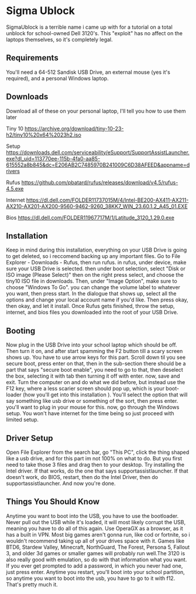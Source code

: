 # Sigma Ublock
SigmaUblock is a terrible name i came up with for a tutorial on a total unblock for school-owned Dell 3120's. This "exploit" has no affect on the laptops themselves, so it's completely legal. 
## Requirements
You'll need a 64-512 Sandisk USB Drive, an external mouse (yes it's required), and a personal Windows laptop. 
## Downloads
Download all of these on your personal laptop, I'll tell you how to use them later

Tiny 10 https://archive.org/download/tiny-10-23-h2/tiny10%20x64%2023h2.iso 

Setup https://downloads.dell.com/serviceability/eSupport/SupportAssistLauncher.exe?dl_uid=113770ee-115b-4fa0-aa85-615552a8b845&dc=E206AB2C7485970B241009C6D38AFEED&appname=drivers 

Rufus https://github.com/pbatard/rufus/releases/download/v4.5/rufus-4.5.exe  

Internet https://dl.dell.com/FOLDER11737015M/4/Intel-BE200-AX411-AX211-AX210-AX201-AX200-9560-9462-9260_38KK7_WIN_23.60.1.2_A45_01.EXE 

Bios https://dl.dell.com/FOLDER11967717M/1/Latitude_3120_1.29.0.exe
## Installation
Keep in mind during this installation, everything on your USB Drive is going to get deleted, so i reccomend backing up any important files. Go to File Explorer - Downloads - Rufus, then run rufus.  in rufus, under device, make sure your USB Drive is selected. then under boot selection, select "Disk or ISO image (Please Select)" then on the right press select, and choose the tiny10 ISO file in downloads. Then, under "Image Option", make sure to choose "Windows To Go". you can change the volume label to whatever you want, then press start. In the dialogue that shows up, select all the options and change your local account name if you'd like. Then press okay, then okay, and let it install. Once Rufus gets finished, throw the setup, internet, and bios files you downloaded into the root of your USB Drive. 


    
## Booting
Now plug in the USB Drive into your school laptop which should be off. Then turn it on, and after start spamming the F2 button till a scary screen shows up. You have to use arrow keys for this part. Scroll down til you see secure boot, press enter on that, then in the sub-section there should be a part that says "secure boot enable", you need to go to that, then deselect the box, selecting it with tab then turning it off with enter. now, save and exit. Turn the computer on and do what we did before, but instead use the F12 key, where a less scarier screen should pop up, which is your boot-loader (how you'll get into this installation ). You'll select the option that will say something like usb drive or something of the sort, then press enter. you'll want to plug in your mouse for this. now, go through the Windows setup. You won't have internet for the time being so just proceed with limited setup. 
## Driver Setup
Open File Explorer from the search bar, go "This PC", click the thing shaped like a usb drive, and for this part im not 100% on what to do. But you first need to take those 3 files and drag then to your desktop. Try installing the Intel driver. If that works, do the one that says supportassistlauncher. If that doesn't work, do BIOS, restart, then do the Intel Driver, then do supportassistlauncher. And now you're done. 
## Things You Should Know
Anytime you want to boot into the USB, you have to use the bootloader. Never pull out the USB while it's loaded, it will most likely corrupt the USB, meaning you have to do all of this again. Use OperaGX as a browser, as it has a built in VPN. Most big games aren't gonna run, like cod or fortnite, so i wouldn't recommend taking up all of your drives space with it. Games like BTD6, Stardew Valley, Minecraft, NorthGuard, The Forest, Persona 5, Fallout 3, and older 3d games or smaller games will probably run well.The 3120 is also really good with emulation, so do with that information what you want. If you ever get prompted to add a password, in which you never had one, just press enter. Anytime you restart, you'll boot into your school partition, so anytime you want to boot into the usb, you have to go to it with f12. That's pretty much it. 
